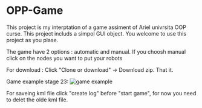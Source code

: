 # OPP-Game

This project is my interptation of a game assiment of Ariel univrsita OOP curse. 
This project includs a simpol GUI object.
You welcome to use this project as you plase.

The game have 2 options : automatic and manual.
If you choosh manual click on the nodes you want to put your robots 

For download :
Click "Clone or download" -> Download zip.
That it.

Game example stage 23: 
![game example](https://user-images.githubusercontent.com/46245107/72842254-ab9f5000-3ca0-11ea-8420-851944045bce.JPG)

For saveing kml file click "create log" before "start game", for now you need to delet the olde kml file.
